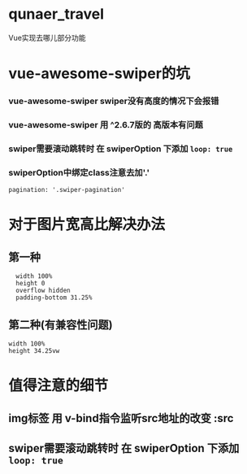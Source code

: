 # qunaer_travel
Vue实现去哪儿部分功能

# vue-awesome-swiper的坑
### vue-awesome-swiper swiper没有高度的情况下会报错
### vue-awesome-swiper 用 ^2.6.7版的 高版本有问题
### swiper需要滚动跳转时 在 swiperOption 下添加 ```loop: true```
### swiperOption中绑定class注意去加'.'
```
pagination: '.swiper-pagination'
```

# 对于图片宽高比解决办法
## 第一种
```
  width 100%
  height 0
  overflow hidden
  padding-bottom 31.25%
```
## 第二种(有兼容性问题)
```
width 100%
height 34.25vw
```

# 值得注意的细节
## img标签 用 v-bind指令监听src地址的改变 :src
## swiper需要滚动跳转时 在 swiperOption 下添加 ```loop: true```